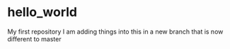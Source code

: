 # hello_world
My first repository
I am adding things into this in a new branch that is now different to master
